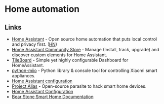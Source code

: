# Home automation

## Links

- [Home Assistant](https://github.com/home-assistant/home-assistant) - Open source home automation that puts local control and privacy first. ([HN](https://news.ycombinator.com/item?id=21665125))
- [Home Assistant Community Store](https://github.com/custom-components/hacs) - Manage (Install, track, upgrade) and discover custom elements for Home Assistant.
- [TileBoard](https://github.com/resoai/TileBoard) - Simple yet highly configurable Dashboard for HomeAssistant.
- [python-miio](https://github.com/rytilahti/python-miio) - Python library & console tool for controlling Xiaomi smart appliances.
- [Home Assistant configuration](https://github.com/teich/homeassistant)
- [Project Alias](https://github.com/bjoernkarmann/project_alias) - Open-source parasite to hack smart home devices.
- [Home Assistant Configuration](https://github.com/arsaboo/homeassistant-config)
- [Bear Stone Smart Home Documentation](https://github.com/CCOSTAN/Home-AssistantConfig)
